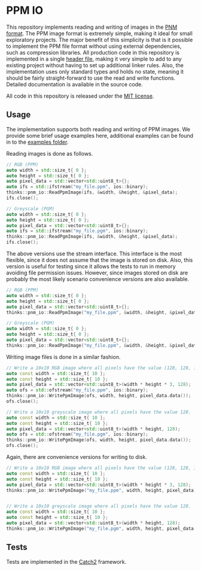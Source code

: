 # PPM IO
This repository implements reading and writing of images in the [PNM format](https://en.wikipedia.org/wiki/Netpbm_format). The PPM image format is extremely simple, making it ideal for small exploratory projects. The major benefit of this simplicity is that is it possible to implement the PPM file format without using external dependencies, such as compression libraries. All production code in this repository is implemented in a single [header file](https://github.com/thinks/ppm-io/blob/master/include/thinks/ppm_io/ppm_io.h), making it very simple to add to any existing project without having to set up additional linker rules. Also, the implementation uses only standard types and holds no state, meaning it should be fairly straight-forward to use the read and write functions. Detailed documentation is available in the source code.

All code in this repository is released under the [MIT license](https://en.wikipedia.org/wiki/MIT_License).

## Usage
The implementation supports both reading and writing of PPM images. We provide some brief usage examples here, additional examples can be found in to the [examples folder](https://github.com/thinks/ppm-io/blob/master/examples/).

Reading images is done as follows.
```cpp
// RGB (PPM)
auto width = std::size_t{ 0 };
auto height = std::size_t{ 0 };
auto pixel_data = std::vector<std::uint8_t>{};
auto ifs = std::ifstream("my_file.ppm", ios::binary);
thinks::pnm_io::ReadPpmImage(ifs, &width, &height, &pixel_data);
ifs.close();

// Greyscale (PGM)
auto width = std::size_t{ 0 };
auto height = std::size_t{ 0 };
auto pixel_data = std::vector<std::uint8_t>{};
auto ifs = std::ifstream("my_file.pgm", ios::binary);
thinks::pnm_io::ReadPgmImage(ifs, &width, &height, &pixel_data);
ifs.close();
```
The above versions use the stream interface. This interface is the most flexible, since it does not assume that the image is stored on disk. Also, this version is useful for testing since it allows the tests to run in memory avoiding file permission issues. However, since images stored on disk are probably the most likely scenario convenience versions are also available.
```cpp
// RGB (PPM)
auto width = std::size_t{ 0 };
auto height = std::size_t{ 0 };
auto pixel_data = std::vector<std::uint8_t>{};
thinks::pnm_io::ReadPpmImage("my_file.ppm", &width, &height, &pixel_data);

// Greyscale (PGM)
auto width = std::size_t{ 0 };
auto height = std::size_t{ 0 };
auto pixel_data = std::vector<std::uint8_t>{};
thinks::pnm_io::ReadPpmImage("my_file.ppm", &width, &height, &pixel_data);
```

Writing image files is done in a similar fashion.
```cpp
// Write a 10x10 RGB image where all pixels have the value (128, 128, 128).
auto const width = std::size_t{ 10 };
auto const height = std::size_t{ 10 };
auto pixel_data = std::vector<std::uint8_t>(width * height * 3, 128);
auto ofs = std::ofstream("my_file.ppm", ios::binary);
thinks::pnm_io::WritePpmImage(ofs, width, height, pixel_data.data());
ofs.close();

// Write a 10x10 greyscale image where all pixels have the value 128.
auto const width = std::size_t{ 10 };
auto const height = std::size_t{ 10 };
auto pixel_data = std::vector<std::uint8_t>(width * height, 128);
auto ofs = std::ofstream("my_file.pgm", ios::binary);
thinks::pnm_io::WritePgmImage(ofs, width, height, pixel_data.data());
ofs.close();
```
Again, there are convenience versions for writing to disk.
```cpp
// Write a 10x10 RGB image where all pixels have the value (128, 128, 128).
auto const width = std::size_t{ 10 };
auto const height = std::size_t{ 10 };
auto pixel_data = std::vector<std::uint8_t>(width * height * 3, 128);
thinks::pnm_io::WritePpmImage("my_file.ppm", width, height, pixel_data);


// Write a 10x10 greyscale image where all pixels have the value 128.
auto const width = std::size_t{ 10 };
auto const height = std::size_t{ 10 };
auto pixel_data = std::vector<std::uint8_t>(width * height, 128);
thinks::pnm_io::WritePgmImage("my_file.pgm", width, height, pixel_data.data());
```

## Tests
Tests are implemented in the [Catch2](https://github.com/catchorg/Catch2) framework.
